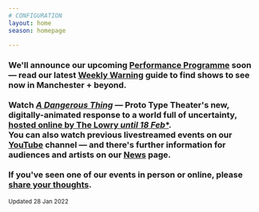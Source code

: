 ```yaml
---
# CONFIGURATION
layout: home
season: homepage

---
```

### We'll announce our upcoming [Performance Programme](/current/2022-springsummer) soon — read our latest <a href="http://wordofwarning.posthaven.com" target="_blank">Weekly Warning</a> guide to find shows to see now in Manchester + beyond.<br><br>Watch <a href="https://vimeo.com/668174681/d3dad76517" target="_blank">*A Dangerous Thing*</a> — Proto Type Theater's new, digitally-animated response to a world full of uncertainty, <a href="https://thelowry.com/a-dangerous-thing/" target="_blank">hosted online by The Lowry *until 18 Feb**</a>.<br>You can also watch previous livestreamed events on our <a href="http://bit.ly/YTwarnmcr" target="_blank">YouTube</a> channel — and there's further information for audiences and artists on our [News](/news) page.<br><br>If you've seen one of our events in person or online, please <a href="http://bit.ly/warnmcrfeedback" target="_blank">share your thoughts</a>.         
<small>Updated 28 Jan 2022</small>
